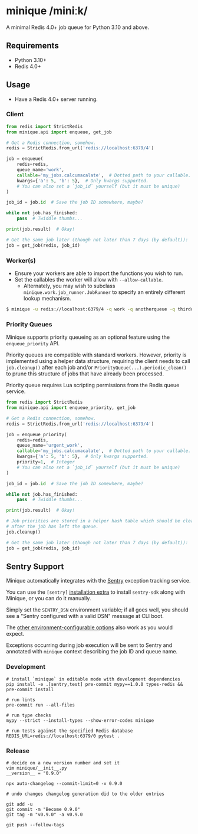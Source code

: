 # minique /miniːk/

A minimal Redis 4.0+ job queue for Python 3.10 and above.

## Requirements

* Python 3.10+
* Redis 4.0+

## Usage

- Have a Redis 4.0+ server running.

### Client

```python
from redis import StrictRedis
from minique.api import enqueue, get_job

# Get a Redis connection, somehow.
redis = StrictRedis.from_url('redis://localhost:6379/4')

job = enqueue(
    redis=redis,
    queue_name='work',
    callable='my_jobs.calcumacalate',  # Dotted path to your callable.
    kwargs={'a': 5, 'b': 5},  # Only kwargs supported.
    # You can also set a `job_id` yourself (but it must be unique)
)

job_id = job.id  # Save the job ID somewhere, maybe?

while not job.has_finished:
    pass  # Twiddle thumbs...

print(job.result)  # Okay!

# Get the same job later (though not later than 7 days (by default)):
job = get_job(redis, job_id)
```

### Worker(s)

- Ensure your workers are able to import the functions you wish to run.
- Set the callables the worker will allow with `--allow-callable`.
    - Alternately, you may wish to subclass `minique.work.job_runner.JobRunner`
      to specify an entirely different lookup mechanism.

```bash
$ minique -u redis://localhost:6379/4 -q work -q anotherqueue -q thirdqueue --allow-callable 'my_jobs.*'
```

### Priority Queues

Minique supports priority queueing as an optional feature using the `enqueue_priority` API.

Priority queues are compatible with standard workers. However, priority is implemented using a
helper data structure, requiring the client needs to call `job.cleanup()` after each job and/or
`PriorityQueue(...).periodic_clean()` to prune this structure of jobs that have already been
processed.

Priority queue requires Lua scripting permissions from the Redis queue service.

```python
from redis import StrictRedis
from minique.api import enqueue_priority, get_job

# Get a Redis connection, somehow.
redis = StrictRedis.from_url('redis://localhost:6379/4')

job = enqueue_priority(
    redis=redis,
    queue_name='urgent_work',
    callable='my_jobs.calcumacalate',  # Dotted path to your callable.
    kwargs={'a': 5, 'b': 5},  # Only kwargs supported.
    priority=1,  # Integer
    # You can also set a `job_id` yourself (but it must be unique)
)

job_id = job.id  # Save the job ID somewhere, maybe?

while not job.has_finished:
    pass  # Twiddle thumbs...

print(job.result)  # Okay!

# Job priorities are stored in a helper hash table which should be cleaned using this method
# after the job has left the queue.
job.cleanup()

# Get the same job later (though not later than 7 days (by default)):
job = get_job(redis, job_id)
```

## Sentry Support

Minique automatically integrates with the [Sentry](https://sentry.io/welcome/)
exception tracking service.

You can use the `[sentry]` [installation extra][extras] to install `sentry-sdk` along with Minique,
or you can do it manually.

Simply set the `SENTRY_DSN` environment variable; if all goes well,
you should see a "Sentry configured with a valid DSN" message at CLI boot.

The [other environment-configurable options](https://docs.sentry.io/platforms/python/configuration/options/)
also work as you would expect.

Exceptions occurring during job execution will be sent to Sentry and annotated with `minique`
context describing the job ID and queue name.

### Development

```shell
# install `minique` in editable mode with development dependencies
pip install -e .[sentry,test] pre-commit mypy==1.0.0 types-redis && pre-commit install

# run lints
pre-commit run --all-files

# run type checks
mypy --strict --install-types --show-error-codes minique

# run tests against the specified Redis database
REDIS_URL=redis://localhost:6379/0 pytest .
```

### Release

```shell
# decide on a new version number and set it
vim minique/__init__.py
__version__ = "0.9.0"

npx auto-changelog --commit-limit=0 -v 0.9.0

# undo changes changelog generation did to the older entries

git add -u
git commit -m "Become 0.9.0"
git tag -m "v0.9.0" -a v0.9.0

git push --follow-tags
```

[extras]: https://packaging.python.org/tutorials/installing-packages/#installing-setuptools-extras
